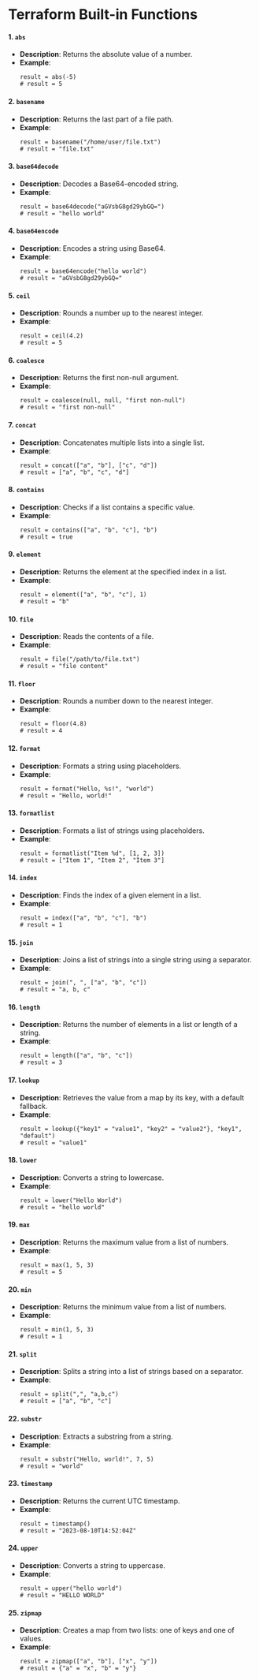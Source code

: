# Terraform Built-in Functions

#### 1. **`abs`**
- **Description**: Returns the absolute value of a number.
- **Example**:
  ```hcl
  result = abs(-5)
  # result = 5
  ```

#### 2. **`basename`**
- **Description**: Returns the last part of a file path.
- **Example**:
  ```hcl
  result = basename("/home/user/file.txt")
  # result = "file.txt"
  ```

#### 3. **`base64decode`**
- **Description**: Decodes a Base64-encoded string.
- **Example**:
  ```hcl
  result = base64decode("aGVsbG8gd29ybGQ=")
  # result = "hello world"
  ```

#### 4. **`base64encode`**
- **Description**: Encodes a string using Base64.
- **Example**:
  ```hcl
  result = base64encode("hello world")
  # result = "aGVsbG8gd29ybGQ="
  ```

#### 5. **`ceil`**
- **Description**: Rounds a number up to the nearest integer.
- **Example**:
  ```hcl
  result = ceil(4.2)
  # result = 5
  ```

#### 6. **`coalesce`**
- **Description**: Returns the first non-null argument.
- **Example**:
  ```hcl
  result = coalesce(null, null, "first non-null")
  # result = "first non-null"
  ```

#### 7. **`concat`**
- **Description**: Concatenates multiple lists into a single list.
- **Example**:
  ```hcl
  result = concat(["a", "b"], ["c", "d"])
  # result = ["a", "b", "c", "d"]
  ```

#### 8. **`contains`**
- **Description**: Checks if a list contains a specific value.
- **Example**:
  ```hcl
  result = contains(["a", "b", "c"], "b")
  # result = true
  ```

#### 9. **`element`**
- **Description**: Returns the element at the specified index in a list.
- **Example**:
  ```hcl
  result = element(["a", "b", "c"], 1)
  # result = "b"
  ```

#### 10. **`file`**
- **Description**: Reads the contents of a file.
- **Example**:
  ```hcl
  result = file("/path/to/file.txt")
  # result = "file content"
  ```

#### 11. **`floor`**
- **Description**: Rounds a number down to the nearest integer.
- **Example**:
  ```hcl
  result = floor(4.8)
  # result = 4
  ```

#### 12. **`format`**
- **Description**: Formats a string using placeholders.
- **Example**:
  ```hcl
  result = format("Hello, %s!", "world")
  # result = "Hello, world!"
  ```

#### 13. **`formatlist`**
- **Description**: Formats a list of strings using placeholders.
- **Example**:
  ```hcl
  result = formatlist("Item %d", [1, 2, 3])
  # result = ["Item 1", "Item 2", "Item 3"]
  ```

#### 14. **`index`**
- **Description**: Finds the index of a given element in a list.
- **Example**:
  ```hcl
  result = index(["a", "b", "c"], "b")
  # result = 1
  ```

#### 15. **`join`**
- **Description**: Joins a list of strings into a single string using a separator.
- **Example**:
  ```hcl
  result = join(", ", ["a", "b", "c"])
  # result = "a, b, c"
  ```

#### 16. **`length`**
- **Description**: Returns the number of elements in a list or length of a string.
- **Example**:
  ```hcl
  result = length(["a", "b", "c"])
  # result = 3
  ```

#### 17. **`lookup`**
- **Description**: Retrieves the value from a map by its key, with a default fallback.
- **Example**:
  ```hcl
  result = lookup({"key1" = "value1", "key2" = "value2"}, "key1", "default")
  # result = "value1"
  ```

#### 18. **`lower`**
- **Description**: Converts a string to lowercase.
- **Example**:
  ```hcl
  result = lower("Hello World")
  # result = "hello world"
  ```

#### 19. **`max`**
- **Description**: Returns the maximum value from a list of numbers.
- **Example**:
  ```hcl
  result = max(1, 5, 3)
  # result = 5
  ```

#### 20. **`min`**
- **Description**: Returns the minimum value from a list of numbers.
- **Example**:
  ```hcl
  result = min(1, 5, 3)
  # result = 1
  ```

#### 21. **`split`**
- **Description**: Splits a string into a list of strings based on a separator.
- **Example**:
  ```hcl
  result = split(",", "a,b,c")
  # result = ["a", "b", "c"]
  ```

#### 22. **`substr`**
- **Description**: Extracts a substring from a string.
- **Example**:
  ```hcl
  result = substr("Hello, world!", 7, 5)
  # result = "world"
  ```

#### 23. **`timestamp`**
- **Description**: Returns the current UTC timestamp.
- **Example**:
  ```hcl
  result = timestamp()
  # result = "2023-08-10T14:52:04Z"
  ```

#### 24. **`upper`**
- **Description**: Converts a string to uppercase.
- **Example**:
  ```hcl
  result = upper("hello world")
  # result = "HELLO WORLD"
  ```

#### 25. **`zipmap`**
- **Description**: Creates a map from two lists: one of keys and one of values.
- **Example**:
  ```hcl
  result = zipmap(["a", "b"], ["x", "y"])
  # result = {"a" = "x", "b" = "y"}
  ```

